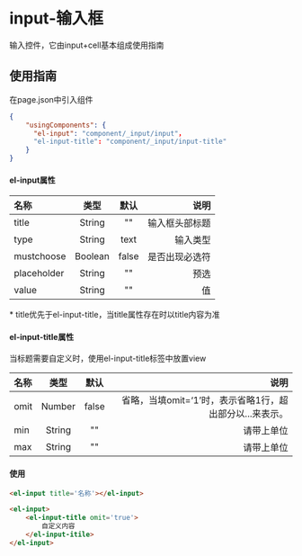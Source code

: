 # input-输入框

输入控件，它由input+cell基本组成使用指南

## 使用指南

在page.json中引入组件

```json
{
    "usingComponents": {
      "el-input": "component/_input/input"，
      "el-input-title": "component/_input/input-title"
    }
}
```

#### el-input属性

| 名称 | 类型 | 默认 | 说明 |
| :--- | :---: | :---: | ---: |
| title | String | "" | 输入框头部标题 |
| type | String | text | 输入类型 |
| mustchoose | Boolean | false | 是否出现必选符 |
| placeholder | String | "" | 预选 |
| value | String | "" | 值 |

\* title优先于el-input-title，当title属性存在时以title内容为准

#### el-input-title属性

当标题需要自定义时，使用el-input-title标签中放置view

| 名称 | 类型 | 默认 | 说明 |
| :--- | :---: | :---: | ---: |
| omit | Number | false | 省略，当填omit=‘1’时，表示省略1行，超出部分以...来表示。 |
| min | String | "" | 请带上单位 |
| max | String | "" | 请带上单位 |

#### 使用

```html
<el-input title='名称'></el-input>

<el-input>
    <el-input-title omit='true'>
        自定义内容
    </el-input-itile>
</el-input>
```



